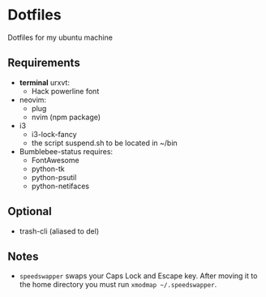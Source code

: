 # Dotfiles

Dotfiles for my ubuntu machine

## Requirements

- **terminal** urxvt:
  - Hack powerline font
- neovim:
  - plug
  - nvim (npm package)
- i3
  - i3-lock-fancy
  - the script suspend.sh to be located in ~/bin
- Bumblebee-status requires:
  - FontAwesome
  - python-tk
  - python-psutil
  - python-netifaces

## Optional

- trash-cli (aliased to del)

## Notes

- `speedswapper` swaps your Caps Lock and Escape key. After moving it to the home directory you must run `xmodmap ~/.speedswapper`.
